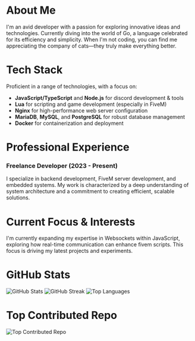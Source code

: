 # About Me
I'm an avid developer with a passion for exploring innovative ideas and technologies. Currently diving into the world of Go, a language celebrated for its efficiency and simplicity. When I'm not coding, you can find me appreciating the company of cats—they truly make everything better.

# Tech Stack
Proficient in a range of technologies, with a focus on:
- **JavaScript/TypeScript** and **Node.js** for discord development & tools
- **Lua** for scripting and game development (especially in FiveM)
- **Nginx** for high-performance web server configuration
- **MariaDB**, **MySQL**, and **PostgreSQL** for robust database management
- **Docker** for containerization and deployment

# Professional Experience
### Freelance Developer (2023 - Present)
I specialize in backend development, FiveM server development, and embedded systems. My work is characterized by a deep understanding of system architecture and a commitment to creating efficient, scalable solutions.

# Current Focus & Interests
I'm currently expanding my expertise in Websockets within JavaScript, exploring how real-time communication can enhance fivem scripts. This focus is driving my latest projects and experiments.

# GitHub Stats
![GitHub Stats](https://github-readme-stats.vercel.app/api?username=Joe-Development&theme=dark&hide_border=false&include_all_commits=false&count_private=false)
![GitHub Streak](https://github-readme-streak-stats.herokuapp.com/?user=Joe-Development&theme=dark&hide_border=false)
![Top Languages](https://github-readme-stats.vercel.app/api/top-langs/?username=Joe-Development&theme=dark&hide_border=false&include_all_commits=false&count_private=false&layout=compact)

# Top Contributed Repo
![Top Contributed Repo](https://github-contributor-stats.vercel.app/api?username=Joe-Development&limit=5&theme=dark&combine_all_yearly_contributions=true)
